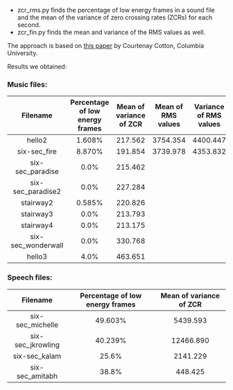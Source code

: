 * zcr_rms.py finds the percentage of low energy frames in a sound file and the mean of the variance of zero crossing rates (ZCRs) for each second.
* zcr_fin.py finds the mean and variance of the RMS values as well.

The approach is based on [this paper](http://www.ee.columbia.edu/~dpwe/classes/e4810-2013-09/projects/cvcotton.pdf) by Courtenay Cotton, Columbia University.

Results we obtained:

### Music files:

| Filename | Percentage of low energy frames | Mean of variance of ZCR | Mean of RMS values | Variance of RMS values |
| :------: | :-----------------------------: | :---------------------: | :----------------: | :--------------------: |
| hello2   |  1.608%                         | 217.562                 | 3754.354           | 4400.447               |
| six-sec_fire | 8.870%                      | 191.854                 | 3739.978           | 4353.832               |
| six-sec_paradise | 0.0%                    | 215.462                 | | |
| six-sec_paradise2 | 0.0%                   | 227.284                 | | |
| stairway2         | 0.585%                 | 220.826                 | | |
| stairway3         | 0.0%                   | 213.793                 | | |
| stairway4         | 0.0%                   | 213.175                 | | |
| six-sec_wonderwall | 0.0%                  | 330.768                 | | |
| hello3             | 4.0%                  | 463.651                 | | |


### Speech files:

| Filename | Percentage of low energy frames | Mean of variance of ZCR |
| :------: | :-----------------------------: | :---------------------: |
| six-sec_michelle | 49.603%                 | 5439.593                |
| six-sec_jkrowling | 40.239%                | 12466.890               |
| six-sec_kalam | 25.6%                      | 2141.229                |
| six-sec_amitabh | 38.8%                    | 448.425                 |